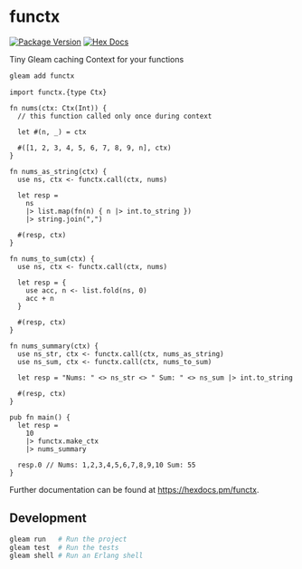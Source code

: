 # functx

[![Package Version](https://img.shields.io/hexpm/v/functx)](https://hex.pm/packages/functx)
[![Hex Docs](https://img.shields.io/badge/hex-docs-ffaff3)](https://hexdocs.pm/functx/)

Tiny Gleam caching Context for your functions

```sh
gleam add functx
```

```gleam
import functx.{type Ctx}

fn nums(ctx: Ctx(Int)) {
  // this function called only once during context

  let #(n, _) = ctx

  #([1, 2, 3, 4, 5, 6, 7, 8, 9, n], ctx)
}

fn nums_as_string(ctx) {
  use ns, ctx <- functx.call(ctx, nums)

  let resp =
    ns
    |> list.map(fn(n) { n |> int.to_string })
    |> string.join(",")

  #(resp, ctx)
}

fn nums_to_sum(ctx) {
  use ns, ctx <- functx.call(ctx, nums)

  let resp = {
    use acc, n <- list.fold(ns, 0)
    acc + n
  }

  #(resp, ctx)
}

fn nums_summary(ctx) {
  use ns_str, ctx <- functx.call(ctx, nums_as_string)
  use ns_sum, ctx <- functx.call(ctx, nums_to_sum)

  let resp = "Nums: " <> ns_str <> " Sum: " <> ns_sum |> int.to_string

  #(resp, ctx)
}

pub fn main() {
  let resp =
    10
    |> functx.make_ctx
    |> nums_summary

  resp.0 // Nums: 1,2,3,4,5,6,7,8,9,10 Sum: 55
}
```

Further documentation can be found at <https://hexdocs.pm/functx>.

## Development

```sh
gleam run   # Run the project
gleam test  # Run the tests
gleam shell # Run an Erlang shell
```
